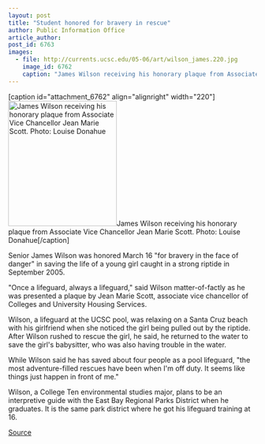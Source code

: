 ```yaml
---
layout: post
title: "Student honored for bravery in rescue"
author: Public Information Office
article_author: 
post_id: 6763
images:
  - file: http://currents.ucsc.edu/05-06/art/wilson_james.220.jpg
    image_id: 6762
    caption: "James Wilson receiving his honorary plaque from Associate Vice Chancellor Jean Marie Scott. Photo: Louise Donahue"
---
```


[caption id="attachment_6762" align="alignright" width="220"]<a href="http://dev-ucsc-news.pantheonsite.io/wp-content/uploads/2006/03/wilson_james.220.jpg"><img class="size-full wp-image-6762" src="http://dev-ucsc-news.pantheonsite.io/wp-content/uploads/2006/03/wilson_james.220.jpg" alt="James Wilson receiving his honorary plaque from Associate Vice Chancellor Jean Marie Scott. Photo: Louise Donahue" width="220" height="254" /></a>James Wilson receiving his honorary plaque from Associate Vice Chancellor Jean Marie Scott. Photo: Louise Donahue[/caption]
<a name="content" id="content"></a>
<p>
  Senior James Wilson was honored March 16 "for bravery in the face of danger" in saving the life of a young girl caught in a strong riptide in September 2005.
</p>
<p>
  "Once a lifeguard, always a lifeguard," said Wilson matter-of-factly as he was presented a plaque by Jean Marie Scott, associate vice chancellor of Colleges and University Housing Services.
</p>
<p>
  Wilson, a lifeguard at the UCSC pool, was relaxing on a Santa Cruz beach with his girlfriend when she noticed the girl being pulled out by the riptide. After Wilson rushed to rescue the girl, he said, he returned to the water to save the girl's babysitter, who was also having trouble in the water.
</p>
<p>
  While Wilson said he has saved about four people as a pool lifeguard, "the most adventure-filled rescues have been when I'm off duty. It seems like things just happen in front of me."
</p>
<p>
  Wilson, a College Ten environmental studies major, plans to be an interpretive guide with the East Bay Regional Parks District when he graduates. It is the same park district where he got his lifeguard training at 16.
</p>
<p><a href="http://www1.ucsc.edu/currents/05-06/03-20/bravery.asp" title="Permalink to bravery">Source</a></p>
